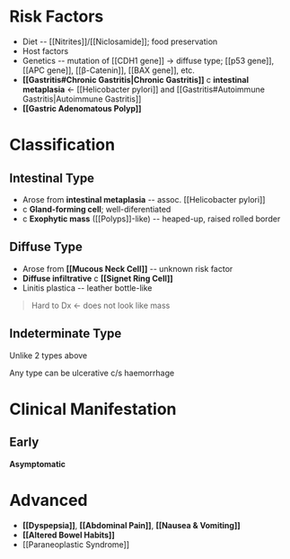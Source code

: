 # Risk Factors
- Diet -- [[Nitrites]]/[[Niclosamide]]; food preservation
- Host factors
- Genetics -- mutation of [[CDH1 gene]] -> diffuse type; [[p53 gene]], [[APC gene]], [[β-Catenin]], [[BAX gene]], etc.
- **[[Gastritis#Chronic Gastritis|Chronic Gastritis]]** c **intestinal metaplasia** <- [[Helicobacter pylori]] and [[Gastritis#Autoimmune Gastritis|Autoimmune Gastritis]]
- **[[Gastric Adenomatous Polyp]]**

# Classification
## Intestinal Type
- Arose from **intestinal metaplasia** -- assoc. [[Helicobacter pylori]]
- c **Gland-forming cell**; well-diferentiated
- c **Exophytic mass** ([[Polyps]]-like) -- heaped-up, raised rolled border

## Diffuse Type
- Arose from **[[Mucous Neck Cell]]** -- unknown risk factor
- **Diffuse infiltrative** c **[[Signet Ring Cell]]**
- Linitis plastica -- leather bottle-like
> Hard to Dx <- does not look like mass

## Indeterminate Type
Unlike 2 types above

Any type can be ulcerative c/s haemorrhage

# Clinical Manifestation
## Early
**Asymptomatic**

# Advanced
- **[[Dyspepsia]]**, **[[Abdominal Pain]]**, **[[Nausea & Vomiting]]**
- **[[Altered Bowel Habits]]**
- [[Paraneoplastic Syndrome]]